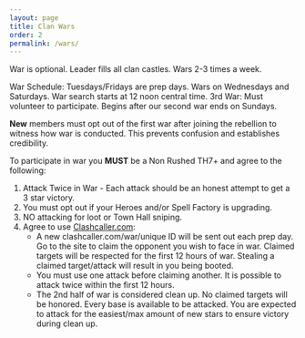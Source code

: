 ```yaml
---
layout: page
title: Clan Wars
order: 2
permalink: /wars/
---
```


War is optional. Leader fills all clan castles. Wars 2-3 times a week.

War Schedule: Tuesdays/Fridays are prep days. Wars on Wednesdays and Saturdays. War search starts at 12 noon central time. 
3rd War: Must volunteer to participate. Begins after our second war ends on Sundays.

**New** members must opt out of the first war after joining the rebellion to witness how war is conducted. This prevents confusion and establishes credibility. 

To participate in war you **MUST** be a Non Rushed TH7+ and agree to the following:

1. Attack Twice in War - Each attack should be an honest attempt to get a 3 star victory. 
2. You must opt out if your Heroes and/or Spell Factory is upgrading.  
3. NO attacking for loot or Town Hall sniping.
4. Agree to use [Clashcaller.com](http://clashcaller.com):
    * A new clashcaller.com/war/unique ID will be sent out each prep day.  Go to the site to claim the opponent you wish to face in war. 
      Claimed targets will be respected for the first 12 hours of war.  Stealing a claimed target/attack will result in you being booted.
    * You must use one attack before claiming another. It is possible to attack twice within the first 12 hours. 
    * The 2nd half of war is considered clean up. No claimed targets will be honored. Every base is available to be attacked. 
      You are expected to attack for the easiest/max amount of new stars to ensure victory during clean up.
